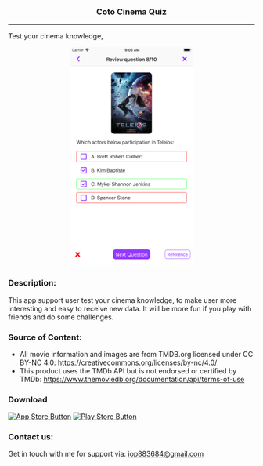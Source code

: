 <p align="center">
<h3 align="center">Coto Cinema Quiz</h3>
</p>

---

Test your cinema knowledge, 

<p align="center">
<img src="demo.png" width="250" height="445">
</p>

### Description:
This app support user test your cinema knowledge, to make user more interesting and easy to receive new data.
It will be more fun if you play with friends and do some challenges.



### Source of Content:
- All movie information and images are from TMDB.org licensed under CC BY-NC 4.0:
https://creativecommons.org/licenses/by-nc/4.0/
- This product uses the TMDb API but is not endorsed or certified by TMDb:
https://www.themoviedb.org/documentation/api/terms-of-use

### Download
[![App Store Button](http://imgur.com/y8PTxr9.png "App Store Button")]()
[![Play Store Button](http://imgur.com/utWa1co.png "Play Store Button")]()

### Contact us:

Get in touch with me for support via: iop883684@gmail.com


